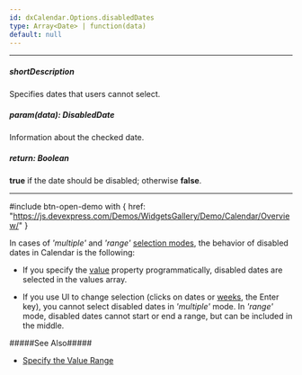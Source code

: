 ```yaml
---
id: dxCalendar.Options.disabledDates
type: Array<Date> | function(data)
default: null
---
```

---
##### shortDescription
Specifies dates that users cannot select.

##### param(data): DisabledDate
Information about the checked date.

##### return: Boolean
**true** if the date should be disabled; otherwise **false**.

---
<!-- %fullDescription% -->

#include btn-open-demo with {
    href: "https://js.devexpress.com/Demos/WidgetsGallery/Demo/Calendar/Overview/"
}

In cases of *'multiple'* and *'range'* [selection modes](/api-reference/10%20UI%20Components/dxCalendar/1%20Configuration/selectionMode.md '/Documentation/ApiReference/UI_Components/dxCalendar/Configuration/#selectionMode'), the behavior of disabled dates in Calendar is the following:

- If you specify the [value](/api-reference/10%20UI%20Components/dxCalendar/1%20Configuration/value.md '/Documentation/ApiReference/UI_Components/dxCalendar/Configuration/#value') property programmatically, disabled dates are selected in the values array.

- If you use UI to change selection (clicks on dates or [weeks](/api-reference/10%20UI%20Components/dxCalendar/1%20Configuration/selectWeekOnClick.md '/Documentation/ApiReference/UI_Components/dxCalendar/Configuration/#selectWeekOnClick'), the Enter key), you cannot select disabled dates in *'multiple'* mode. In *'range'* mode, disabled dates cannot start or end a range, but can be included in the middle.

#####See Also#####
- [Specify the Value Range](/concepts/05%20UI%20Components/Calendar/12%20Specify%20the%20Value%20Range.md '/Documentation/Guide/UI_Components/Calendar/Specify_the_Value_Range/')

<!-- import * from 'api-reference\10 UI Components\dxDateBox\1 Configuration\disabledDates.md' -->